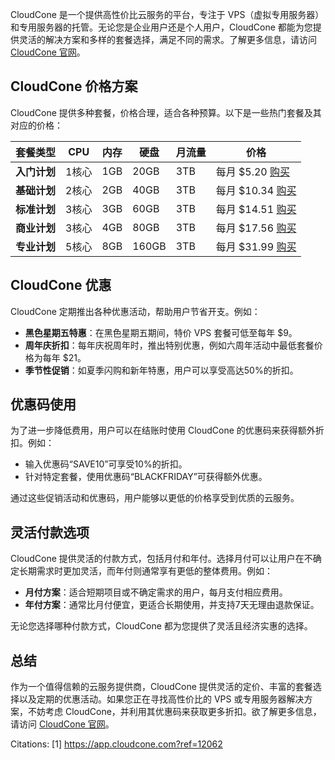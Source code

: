 CloudCone 是一个提供高性价比云服务的平台，专注于 VPS（虚拟专用服务器）和专用服务器的托管。无论您是企业用户还是个人用户，CloudCone 都能为您提供灵活的解决方案和多样的套餐选择，满足不同的需求。了解更多信息，请访问 [CloudCone 官网](https://app.cloudcone.com/?ref=12062)。

## CloudCone 价格方案

CloudCone 提供多种套餐，价格合理，适合各种预算。以下是一些热门套餐及其对应的价格：

| **套餐类型**      | **CPU** | **内存** | **硬盘** | **月流量** | **价格**               |
|-------------------|---------|----------|----------|------------|------------------------|
| **入门计划**      | 1核心   | 1GB      | 20GB     | 3TB        | 每月 $5.20 [购买](https://app.cloudcone.com/?ref=12062) |
| **基础计划**      | 2核心   | 2GB      | 40GB     | 3TB        | 每月 $10.34 [购买](https://app.cloudcone.com/?ref=12062) |
| **标准计划**      | 3核心   | 3GB      | 60GB     | 3TB        | 每月 $14.51 [购买](https://app.cloudcone.com/?ref=12062) |
| **商业计划**      | 3核心   | 4GB      | 80GB     | 3TB        | 每月 $17.56 [购买](https://app.cloudcone.com/?ref=12062) |
| **专业计划**      | 5核心   | 8GB      | 160GB    | 3TB        | 每月 $31.99 [购买](https://app.cloudcone.com/?ref=12062) |

## CloudCone 优惠

CloudCone 定期推出各种优惠活动，帮助用户节省开支。例如：

- **黑色星期五特惠**：在黑色星期五期间，特价 VPS 套餐可低至每年 $9。
- **周年庆折扣**：每年庆祝周年时，推出特别优惠，例如六周年活动中最低套餐价格为每年 $21。
- **季节性促销**：如夏季闪购和新年特惠，用户可以享受高达50%的折扣。

## 优惠码使用

为了进一步降低费用，用户可以在结账时使用 CloudCone 的优惠码来获得额外折扣。例如：

- 输入优惠码“SAVE10”可享受10%的折扣。
- 针对特定套餐，使用优惠码“BLACKFRIDAY”可获得额外优惠。

通过这些促销活动和优惠码，用户能够以更低的价格享受到优质的云服务。

## 灵活付款选项

CloudCone 提供灵活的付款方式，包括月付和年付。选择月付可以让用户在不确定长期需求时更加灵活，而年付则通常享有更低的整体费用。例如：

- **月付方案**：适合短期项目或不确定需求的用户，每月支付相应费用。
- **年付方案**：通常比月付便宜，更适合长期使用，并支持7天无理由退款保证。

无论您选择哪种付款方式，CloudCone 都为您提供了灵活且经济实惠的选择。

## 总结

作为一个值得信赖的云服务提供商，CloudCone 提供灵活的定价、丰富的套餐选择以及定期的优惠活动。如果您正在寻找高性价比的 VPS 或专用服务器解决方案，不妨考虑 CloudCone，并利用其优惠码来获取更多折扣。欲了解更多信息，请访问 [CloudCone 官网](https://app.cloudcone.com/?ref=12062)。

Citations:
[1] https://app.cloudcone.com?ref=12062